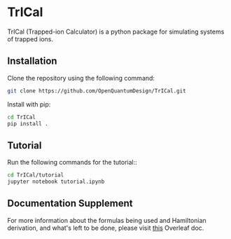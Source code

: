 # TrICal
TrICal (Trapped-ion Calculator) is a python package for simulating systems of trapped ions.



## Installation
Clone the repository using the following command:
```sh
git clone https://github.com/OpenQuantumDesign/TrICal.git
```
Install with pip:
```sh
cd TrICal
pip install .
```


## Tutorial
Run the following commands for the tutorial::
```sh
cd TrICal/tutorial
jupyter notebook tutorial.ipynb
```

## Documentation Supplement
For more information about the formulas being used and Hamiltonian derivation, and what's left to be done, please visit [this](https://www.overleaf.com/9387977917rzdzjnrkptpq#c41bbb) Overleaf doc.

